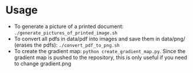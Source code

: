 # Usage

- To generate a picture of a printed document: `./generate_pictures_of_printed_image.sh`
- To convert all pdfs in data/pdf into images and save them in data/png/ (erases the pdfs): `./convert_pdf_to_png.sh`
- To create the gradient map: `python create_gradient_map.py`. Since the gradient map is pushed to the repository, this is only useful if you need to change gradient.png
